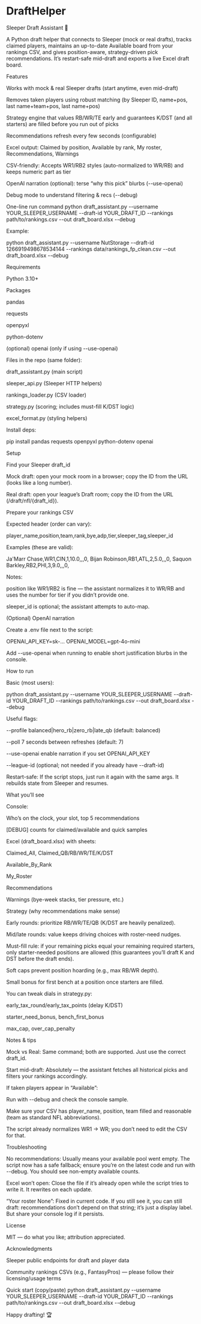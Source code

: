 # DraftHelper
Sleeper Draft Assistant 🏈

A Python draft helper that connects to Sleeper (mock or real drafts), tracks claimed players, maintains an up-to-date Available board from your rankings CSV, and gives position-aware, strategy-driven pick recommendations. It’s restart-safe mid-draft and exports a live Excel draft board.

Features

Works with mock & real Sleeper drafts (start anytime, even mid-draft)

Removes taken players using robust matching (by Sleeper ID, name+pos, last name+team+pos, last name+pos)

Strategy engine that values RB/WR/TE early and guarantees K/DST (and all starters) are filled before you run out of picks

Recommendations refresh every few seconds (configurable)

Excel output: Claimed by position, Available by rank, My roster, Recommendations, Warnings

CSV-friendly: Accepts WR1/RB2 styles (auto-normalized to WR/RB) and keeps numeric part as tier

OpenAI narration (optional): terse “why this pick” blurbs (--use-openai)

Debug mode to understand filtering & recs (--debug)

One-line run command
python draft_assistant.py --username YOUR_SLEEPER_USERNAME --draft-id YOUR_DRAFT_ID --rankings path/to/rankings.csv --out draft_board.xlsx --debug


Example:

python draft_assistant.py --username NutStorage --draft-id 1266919498678534144 --rankings data/rankings_fp_clean.csv --out draft_board.xlsx --debug

Requirements

Python 3.10+

Packages

pandas

requests

openpyxl

python-dotenv

(optional) openai (only if using --use-openai)

Files in the repo (same folder):

draft_assistant.py (main script)

sleeper_api.py (Sleeper HTTP helpers)

rankings_loader.py (CSV loader)

strategy.py (scoring; includes must-fill K/DST logic)

excel_format.py (styling helpers)

Install deps:

pip install pandas requests openpyxl python-dotenv openai

Setup

Find your Sleeper draft_id

Mock draft: open your mock room in a browser; copy the ID from the URL (looks like a long number).

Real draft: open your league’s Draft room; copy the ID from the URL (/draft/nfl/{draft_id}).

Prepare your rankings CSV

Expected header (order can vary):

player_name,position,team,rank,bye,adp,tier,sleeper_tag,sleeper_id


Examples (these are valid):

Ja'Marr Chase,WR1,CIN,1,10.0,,,0,
Bijan Robinson,RB1,ATL,2,5.0,,,0,
Saquon Barkley,RB2,PHI,3,9.0,,,0,


Notes:

position like WR1/RB2 is fine — the assistant normalizes it to WR/RB and uses the number for tier if you didn’t provide one.

sleeper_id is optional; the assistant attempts to auto-map.

(Optional) OpenAI narration

Create a .env file next to the script:

OPENAI_API_KEY=sk-...
OPENAI_MODEL=gpt-4o-mini


Add --use-openai when running to enable short justification blurbs in the console.

How to run

Basic (most users):

python draft_assistant.py --username YOUR_SLEEPER_USERNAME --draft-id YOUR_DRAFT_ID --rankings path/to/rankings.csv --out draft_board.xlsx --debug


Useful flags:

--profile balanced|hero_rb|zero_rb|late_qb (default: balanced)

--poll 7 seconds between refreshes (default: 7)

--use-openai enable narration if you set OPENAI_API_KEY

--league-id (optional; not needed if you already have --draft-id)

Restart-safe: If the script stops, just run it again with the same args. It rebuilds state from Sleeper and resumes.

What you’ll see

Console:

Who’s on the clock, your slot, top 5 recommendations

[DEBUG] counts for claimed/available and quick samples

Excel (draft_board.xlsx) with sheets:

Claimed_All, Claimed_QB/RB/WR/TE/K/DST

Available_By_Rank

My_Roster

Recommendations

Warnings (bye-week stacks, tier pressure, etc.)

Strategy (why recommendations make sense)

Early rounds: prioritize RB/WR/TE/QB (K/DST are heavily penalized).

Mid/late rounds: value keeps driving choices with roster-need nudges.

Must-fill rule: if your remaining picks equal your remaining required starters, only starter-needed positions are allowed (this guarantees you’ll draft K and DST before the draft ends).

Soft caps prevent position hoarding (e.g., max RB/WR depth).

Small bonus for first bench at a position once starters are filled.

You can tweak dials in strategy.py:

early_tax_round/early_tax_points (delay K/DST)

starter_need_bonus, bench_first_bonus

max_cap, over_cap_penalty

Notes & tips

Mock vs Real: Same command; both are supported. Just use the correct draft_id.

Start mid-draft: Absolutely — the assistant fetches all historical picks and filters your rankings accordingly.

If taken players appear in “Available”:

Run with --debug and check the console sample.

Make sure your CSV has player_name, position, team filled and reasonable (team as standard NFL abbreviations).

The script already normalizes WR1 → WR; you don’t need to edit the CSV for that.

Troubleshooting

No recommendations:
Usually means your available pool went empty. The script now has a safe fallback; ensure you’re on the latest code and run with --debug. You should see non-empty available counts.

Excel won’t open:
Close the file if it’s already open while the script tries to write it. It rewrites on each update.

“Your roster None”:
Fixed in current code. If you still see it, you can still draft: recommendations don’t depend on that string; it’s just a display label. But share your console log if it persists.

License

MIT — do what you like; attribution appreciated.

Acknowledgments

Sleeper public endpoints for draft and player data

Community rankings CSVs (e.g., FantasyPros) — please follow their licensing/usage terms

Quick start (copy/paste)
python draft_assistant.py --username YOUR_SLEEPER_USERNAME --draft-id YOUR_DRAFT_ID --rankings path/to/rankings.csv --out draft_board.xlsx --debug


Happy drafting! 🏆

